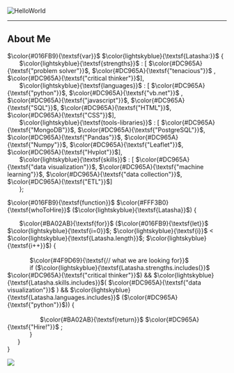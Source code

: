 ![HelloWorld](https://github.com/Latashajd40/Latashajd40/assets/97650423/7dd06ec2-657f-4d03-9d0f-ea0bdce2b42e) 

<hr>
<h2>About Me</h2>

$\color{#016FB9}{\textsf{var}}$ $\color{lightskyblue}{\textsf{Latasha:}}$ { <br>
&nbsp;&nbsp;&nbsp;&nbsp;&nbsp;&nbsp; $\color{lightskyblue}{\textsf{strengths}}$ : [ $\color{#DC965A}{\textsf{"problem solver"}}$, $\color{#DC965A}{\textsf{"tenacious"}}$ , $\color{#DC965A}{\textsf{"critical thinker"}}$],<br>
&nbsp;&nbsp;&nbsp;&nbsp;&nbsp;&nbsp; $\color{lightskyblue}{\textsf{languages}}$ : [ $\color{#DC965A}{\textsf{"python"}}$, $\color{#DC965A}{\textsf{"vb.net"}}$ , $\color{#DC965A}{\textsf{"javascript"}}$, $\color{#DC965A}{\textsf{"SQL"}}$, $\color{#DC965A}{\textsf{"HTML"}}$, $\color{#DC965A}{\textsf{"CSS"}}$],<br>
&nbsp;&nbsp;&nbsp;&nbsp;&nbsp;&nbsp; $\color{lightskyblue}{\textsf{tools-libraries}}$ : [ $\color{#DC965A}{\textsf{"MongoDB"}}$, $\color{#DC965A}{\textsf{"PostgreSQL"}}$, $\color{#DC965A}{\textsf{"Pandas"}}$, $\color{#DC965A}{\textsf{"Numpy"}}$, $\color{#DC965A}{\textsf{"Leaflet"}}$, $\color{#DC965A}{\textsf{"Hvplot"}}$],<br>
&nbsp;&nbsp;&nbsp;&nbsp;&nbsp;&nbsp; $\color{lightskyblue}{\textsf{skills}}$ : [ $\color{#DC965A}{\textsf{"data visualization"}}$, $\color{#DC965A}{\textsf{"machine learning"}}$, $\color{#DC965A}{\textsf{"data collection"}}$, $\color{#DC965A}{\textsf{"ETL"}}$]<br>
&nbsp;&nbsp;&nbsp;&nbsp;&nbsp;&nbsp; };

$\color{#016FB9}{\textsf{function}}$ $\color{#FFF3B0}{\textsf{whoToHire}}$ ($\color{lightskyblue}{\textsf{Latasha}}$) {<br>

&nbsp;&nbsp;&nbsp;&nbsp;&nbsp;&nbsp; $\color{#BA02AB}{\textsf{for}}$ ($\color{#016FB9}{\textsf{let}}$ $\color{lightskyblue}{\textsf{i=0}}$; $\color{lightskyblue}{\textsf{i}}$ < $\color{lightskyblue}{\textsf{Latasha.length}}$; $\color{lightskyblue}{\textsf{i++}}$) { <br><br>
&nbsp;&nbsp;&nbsp;&nbsp;&nbsp;&nbsp;&nbsp;&nbsp;&nbsp;&nbsp;&nbsp;&nbsp; $\color{#4F9D69}{\textsf{// what we are looking for}}$ <br>
&nbsp;&nbsp;&nbsp;&nbsp;&nbsp;&nbsp;&nbsp;&nbsp;&nbsp;&nbsp;&nbsp;&nbsp; if ($\color{lightskyblue}{\textsf{Latasha.strengths.includes(}}$ $\color{#DC965A}{\textsf{"critical thinker"}}$) && $\color{lightskyblue}{\textsf{Latasha.skills.includes}}$( $\color{#DC965A}{\textsf{"data visualization"}}$ ) && $\color{lightskyblue}{\textsf{Latasha.languages.includes}}$ ($\color{#DC965A}{\textsf{"python"}}$)) { <br><br>
&nbsp;&nbsp;&nbsp;&nbsp;&nbsp;&nbsp;&nbsp;&nbsp;&nbsp;&nbsp;&nbsp;&nbsp;&nbsp;&nbsp;&nbsp;&nbsp;&nbsp;&nbsp; $\color{#BA02AB}{\textsf{return}}$ $\color{#DC965A}{\textsf{"Hire!"}}$ ; <br>
&nbsp;&nbsp;&nbsp;&nbsp;&nbsp;&nbsp;&nbsp;&nbsp;&nbsp;&nbsp;&nbsp;&nbsp; } <br>
&nbsp;&nbsp;&nbsp;&nbsp;&nbsp;&nbsp;} <br>
}

<div id="badges">
<a href="https://www.linkedin.com/in/latasha-jones-nc/"><img src="https://img.shields.io/badge/LinkedIn-blue?logo=linkedin&logoColor=white&style=for-the-badge"><a/>
</div>

